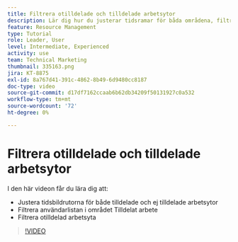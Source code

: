 ```yaml
---
title: Filtrera otilldelade och tilldelade arbetsytor
description: Lär dig hur du justerar tidsramar för båda områdena, filtrerar användarlistan i den tilldelade arbetsytan och filtrerar den otilldelade arbetsytan.
feature: Resource Management
type: Tutorial
role: Leader, User
level: Intermediate, Experienced
activity: use
team: Technical Marketing
thumbnail: 335163.png
jira: KT-8875
exl-id: 8a767d41-391c-4862-8b49-6d9480cc8187
doc-type: video
source-git-commit: d17df7162ccaab6b62db34209f50131927c0a532
workflow-type: tm+mt
source-wordcount: '72'
ht-degree: 0%

---
```


# Filtrera otilldelade och tilldelade arbetsytor

I den här videon får du lära dig att:

* Justera tidsbildrutorna för både tilldelade och ej tilldelade arbetsytor
* Filtrera användarlistan i området Tilldelat arbete
* Filtrera otilldelad arbetsyta

>[!VIDEO](https://video.tv.adobe.com/v/335163/?quality=12&learn=on&enablevpops)
